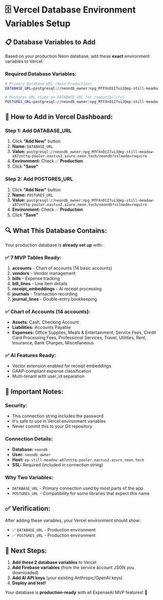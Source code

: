 # 🗄️ Vercel Database Environment Variables Setup

## 📋 **Database Variables to Add**

Based on your production Neon database, add these **exact** environment variables to Vercel:

### **Required Database Variables:**

```bash
# Primary Database URL (Neon Production)
DATABASE_URL=postgresql://neondb_owner:npg_MfFXnO1I7uiJ@ep-still-meadow-a87znttq-pooler.eastus2.azure.neon.tech/neondb?sslmode=require

# Postgres URL (Same as DATABASE_URL for compatibility)
POSTGRES_URL=postgresql://neondb_owner:npg_MfFXnO1I7uiJ@ep-still-meadow-a87znttq-pooler.eastus2.azure.neon.tech/neondb?sslmode=require
```

## 🎯 **How to Add in Vercel Dashboard:**

### **Step 1: Add DATABASE_URL**
1. Click **"Add New"** button
2. **Name:** `DATABASE_URL`
3. **Value:** `postgresql://neondb_owner:npg_MfFXnO1I7uiJ@ep-still-meadow-a87znttq-pooler.eastus2.azure.neon.tech/neondb?sslmode=require`
4. **Environment:** Check ✅ **Production**
5. Click **"Save"**

### **Step 2: Add POSTGRES_URL**
1. Click **"Add New"** button
2. **Name:** `POSTGRES_URL`
3. **Value:** `postgresql://neondb_owner:npg_MfFXnO1I7uiJ@ep-still-meadow-a87znttq-pooler.eastus2.azure.neon.tech/neondb?sslmode=require`
4. **Environment:** Check ✅ **Production**
5. Click **"Save"**

## 🔍 **What This Database Contains:**

Your production database is **already set up** with:

### **✅ 7 MVP Tables Ready:**
1. **accounts** - Chart of accounts (14 basic accounts)
2. **vendors** - Vendor management
3. **bills** - Expense tracking
4. **bill_lines** - Line item details
5. **receipt_embeddings** - AI receipt processing
6. **journals** - Transaction recording
7. **journal_lines** - Double-entry bookkeeping

### **✅ Chart of Accounts (14 accounts):**
- **Assets:** Cash, Checking Account
- **Liabilities:** Accounts Payable
- **Expenses:** Office Supplies, Meals & Entertainment, Service Fees, Credit Card Processing Fees, Professional Services, Travel, Utilities, Rent, Insurance, Bank Charges, Miscellaneous

### **✅ AI Features Ready:**
- Vector extension enabled for receipt embeddings
- GAAP-compliant expense classification
- Multi-tenant with user_id separation

## 🚨 **Important Notes:**

### **Security:**
- This connection string includes the password
- It's safe to use in Vercel environment variables
- Never commit this to your Git repository

### **Connection Details:**
- **Database:** `neondb`
- **User:** `neondb_owner`
- **Host:** `ep-still-meadow-a87znttq-pooler.eastus2.azure.neon.tech`
- **SSL:** Required (included in connection string)

### **Why Two Variables:**
- `DATABASE_URL` - Primary connection used by most parts of the app
- `POSTGRES_URL` - Compatibility for some libraries that expect this name

## ✅ **Verification:**

After adding these variables, your Vercel environment should show:
- ✅ `DATABASE_URL` - Production environment
- ✅ `POSTGRES_URL` - Production environment

## 🎯 **Next Steps:**

1. **Add these 2 database variables** to Vercel
2. **Add Firebase variables** (from the service account JSON you downloaded)
3. **Add AI API keys** (your existing Anthropic/OpenAI keys)
4. **Deploy and test!**

Your database is **production-ready** with all ExpenseAI MVP features! 🚀
